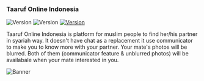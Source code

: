 ### Taaruf Online Indonesia
![Version](https://img.shields.io/badge/Version-1.0.0-brightgreen)
![Version](https://img.shields.io/badge/Version-1.3.51-brightgreen)
<a href="https://play.google.com/store/apps/details?id=id.taaruf.online">![Version](https://img.shields.io/badge/-Playstore-333333?style=flat&logo=android)</a>

Taaruf Online Indonesia is platform for muslim people to find her/his partner in syariah way. It doesn't have chat as a replacement it use communicator to make you to know more with your partner. Your mate's photos will be blurred. Both of them (communicator feature & unblurred photos) will be availabale when your mate interested in you.

![Banner](https://user-images.githubusercontent.com/31025016/173281520-8d38cb5d-0715-4eb1-9394-92d73c03ee32.png)
